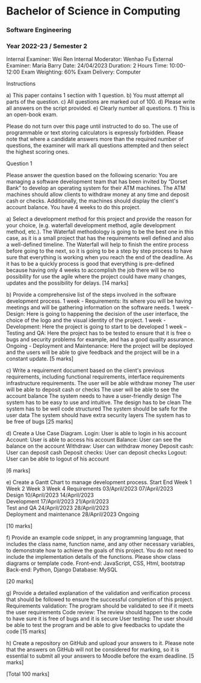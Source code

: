# Bachelor of Science in Computing

### Software Engineering

### Year 2022-23 / Semester 2


Internal Examiner:	Wei Ren
Internal Moderator:	Wenhao Fu
External Examiner:	Maria Barry 
Date:	24/04/2023
Duration:	2 Hours
Time:	10:00-12:00
Exam Weighting:	60%
Exam Delivery:	Computer


Instructions

a)	This paper contains 1 section with 1 question.
b)	You must attempt all parts of the question.
c)	All questions are marked out of 100.
d)	Please write all answers on the script provided.
e)	Clearly number all questions.
f)	This is an open-book exam.


Please do not turn over this page until instructed to do so. The use of programmable or text storing calculators is expressly forbidden. Please note that where a candidate answers more than the required number of questions, the examiner will mark all questions attempted and then select the highest scoring ones. 



Question 1

Please answer the question based on the following scenario: You are managing a software development team that has been invited by “Dorset Bank” to develop an operating system for their ATM machines. The ATM machines should allow clients to withdraw money at any time and deposit cash or checks. Additionally, the machines should display the client's account balance. You have 4 weeks to do this project.


a)	Select a development method for this project and provide the reason for your choice, (e.g. waterfall development method, agile development method, etc.).
The Waterfall methodology is going to be the best one in this case, as it is a small project that has the requirements well defined and also a well-defined timeline. The Waterfall will help to finish the entire process before going to the next, so it is going to be a step by step process to have sure that everything is working when you reach the end of the deadline. As it has to be a quickly process is good that everything is pre-defined because having only 4 weeks to accomplish the job there will be no possibility for use the agile where the project could have many changes, updates and the possibility for delays. 
[14 marks]

b)	Provide a comprehensive list of the steps involved in the software development process.
1 week - Requirements: Its where you will be having meetings and will be gathering information on the software needs.
1 week - Design: Here is going to happening the decision of the user interface, the choice of the logo and the visual identity of the project.
1 week - Development: Here the project is going to start to be developed
1 week – Testing and QA: Here the project has to be tested to ensure that it is free o bugs and security problems for example, and has a good quality assurance. 
Ongoing - Deployment and Maintenance: Here the project will be deployed and the users will be able to give feedback and the project will be in a constant update.
[5 marks]

c)	Write a requirement document based on the client's previous requirements, including functional requirements, interface requirements infrastructure requirements.
The user will be able withdraw money
The user will be able to deposit cash or checks
The user will be able to see the account balance
The system needs to have a user-friendly design
The system has to be easy to use and intuitive.
The design has to be clean 
The system has to be well code structured
The system should be safe for the user data
The system should have extra security layers 
The system has to be free of bugs
[25 marks]

d)	Create a Use Case Diagram.
Login: User is able to login in his account
Account: User is able to access his account
Balance: User can see the balance on the account
Withdraw: User can withdraw money
Deposit cash: User can deposit cash
Deposit checks: User can deposit checks
Logout: User can be able to logout of his account 

[6 marks]

e)	Create a Gantt Chart to manage development process.
	Start	End	Week 1	Week 2	Week 3	Week 4
Requirements	03/April/2023	07/April/2023				
Design	10/April/2023	14/April/2023				
Development	17/April/2023	21/April/2023				
Test and QA	24/April/2023	28/April/2023				
Deployment and maintenance	28/April/2023	Ongoing				

[10 marks]

f)	Provide an example code snippet, in any programming language, that includes the class name, function name, and any other necessary variables, to demonstrate how to achieve the goals of this project. You do not need to include the implementation details of the functions. Please show class diagrams or template code.
Front-end: JavaScript, CSS, Html, bootstrap
Back-end: Python, Django
Database: MySQL
 
[20 marks]

g)	Provide a detailed explanation of the validation and verification process that should be followed to ensure the successful completion of this project.
Requirements validation: The program should be validated to see if it meets the user requirements
Code review: The review should happen to the code to have sure it is free of bugs and it is secure
User testing: The user should be able to test the program and be able to give feedbacks to update the code
[15 marks]

h)	Create a repository on GitHub and upload your answers to it. Please note that the answers on GitHub will not be considered for marking, so it is essential to submit all your answers to Moodle before the exam deadline.
[5 marks]



[Total 100 marks]
